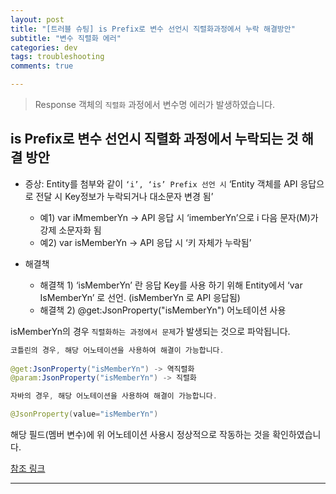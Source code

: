 ```yaml
---  
layout: post  
title: "[트러블 슈팅] is Prefix로 변수 선언시 직렬화과정에서 누락 해결방안"  
subtitle: "변수 직렬화 에러"  
categories: dev
tags: troubleshooting   
comments: true  

---
```

> Response 객체의 `직렬화` 과정에서 변수명 에러가 발생하였습니다.

## is Prefix로 변수 선언시 직렬화 과정에서 누락되는 것 해결 방안  


- 증상: Entity를 첨부와 같이 `‘i’, ‘is’ Prefix 선언 시` ‘Entity 객체를 API 응답으로 전달 시 Key정보가 누락되거나 대소문자 변경 됨’
  
    * 예1) var iMmemberYn -> API 응답 시 ‘imemberYn’으로 i 다음 문자(M)가 강제 소문자화 됨
    * 예2) var isMemberYn -> API 응답 시 ‘키 자체가 누락됨’

- 해결책
    * 해결책 1) ‘isMemberYn’ 란 응답 Key를 사용 하기 위해 Entity에서 ‘var IsMemberYn’ 로 선언. (isMemberYn 로 API 응답됨)
    * 해결책 2) @get:JsonProperty("isMemberYn") 어노테이션 사용


 isMemberYn의 경우 `직렬화하는 과정에서 문제`가 발생되는 것으로 파악됩니다.


```java
코틀린의 경우, 해당 어노테이션을 사용하여 해결이 가능합니다.
  
@get:JsonProperty("isMemberYn") -> 역직렬화  
@param:JsonProperty("isMemberYn") -> 직렬화

```

```java
자바의 경우, 해당 어노테이션을 사용하여 해결이 가능합니다.

@JsonProperty(value="isMemberYn")  

```

해당 필드(멤버 변수)에 위 어노테이션 사용시 정상적으로 작동하는 것을 확인하였습니다.

[참조 링크](https://stackoverflow.com/questions/32270422/jackson-renames-primitive-boolean-field-by-removing-is)



---